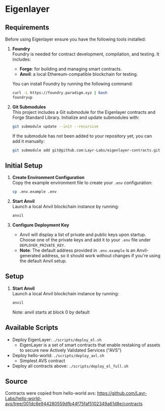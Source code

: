# Eigenlayer

## Requirements

Before using Eigenlayer ensure you have the following tools installed:

1. **Foundry**  
   Foundry is needed for contract development, compilation, and testing. It includes:

   - **Forge**: for building and managing smart contracts.
   - **Anvil**: a local Ethereum-compatible blockchain for testing.

   You can install Foundry by running the following command:

   ```bash
   curl -L https://foundry.paradigm.xyz | bash
   foundryup
   ```

2. **Git Submodules**  
   This project includes a Git submodule for the Eigenlayer contracts and Forge Standard Library. Initialize and update submodules with:

   ```bash
   git submodule update --init --recursive
   ```

   If the submodule has not been added to your repository yet, you can add it manually:

   ```bash
   git submodule add git@github.com:Layr-Labs/eigenlayer-contracts.git contracts/lib/eigenlayer-contracts
   ```

## Initial Setup

1. **Create Environment Configuration**  
   Copy the example environment file to create your `.env` configuration:

    ```bash
    cp .env.example .env
     ```

2. **Start Anvil**  
   Launch a local Anvil blockchain instance by running:

     ```bash
     anvil
     ```

3. **Configure Deployment Key**  
   - Anvil will display a list of private and public keys upon startup. Choose one of the private keys and add it to your `.env` file under `DEPLOYER_PRIVATE_KEY`.
   - **Note**: The default address provided in `.env.example` is an Anvil-generated address, so it should work without changes if you're using the default Anvil setup.

## Setup

1. **Start Anvil**  
   Launch a local Anvil blockchain instance by running:

     ```bash
     anvil
     ```

   Note: anvil starts at block 0 by default

## Available Scripts

- Deploy EigenLayer: `./scripts/deploy_el.sh`
  - EigenLayer is a set of smart contracts that enable restaking of assets to secure new Actively Validated Services ("AVS")
- Deploy hello-world: `./scripts/deploy_avl.sh`
  - Simplest AVS contract
- Deploy all contracts above: `./scripts/deploy_el_full.sh`

## Source

Contracts were copied from hello-world avs: https://github.com/Layr-Labs/hello-world-avs/tree/001dc6e944280559dfb44f75faf5102349a61d8e/contracts
